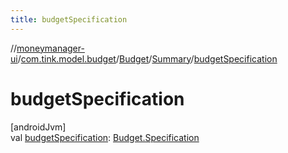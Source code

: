 ```yaml
---
title: budgetSpecification
---
```

//[moneymanager-ui](../../../../index.html)/[com.tink.model.budget](../../index.html)/[Budget](../index.html)/[Summary](index.html)/[budgetSpecification](budget-specification.html)



# budgetSpecification



[androidJvm]\
val [budgetSpecification](budget-specification.html): [Budget.Specification](../-specification/index.html)




